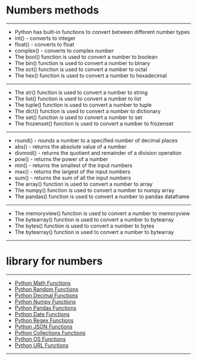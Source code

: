 # Numbers methods

---

- Python has built-in functions to convert between different number types
- int() - converts to integer
- float() - converts to float
- complex() - converts to complex number
- The bool() function is used to convert a number to boolean
- The bin() function is used to convert a number to binary
- The oct() function is used to convert a number to octal
- The hex() function is used to convert a number to hexadecimal

---

- The str() function is used to convert a number to string
- The list() function is used to convert a number to list
- The tuple() function is used to convert a number to tuple
- The dict() function is used to convert a number to dictionary
- The set() function is used to convert a number to set
- The frozenset() function is used to convert a number to frozenset

---

- round() - rounds a number to a specified number of decimal places
- abs() - returns the absolute value of a number
- divmod() - returns the quotient and remainder of a division operation
- pow() - returns the power of a number
- min() - returns the smallest of the input numbers
- max() - returns the largest of the input numbers
- sum() - returns the sum of all the input numbers
- The array() function is used to convert a number to array
- The numpy() function is used to convert a number to numpy array
- The pandas() function is used to convert a number to pandas dataframe

---

- The memoryview() function is used to convert a number to memoryview
- The bytearray() function is used to convert a number to bytearray
- The bytes() function is used to convert a number to bytes
- The bytearray() function is used to convert a number to bytearray

---

# library for numbers

---

- [Python Math Functions](https://www.w3schools.com/python/python_ref_math.asp)
- [Python Random Functions](https://www.w3schools.com/python/python_ref_random.asp)
- [Python Decimal Functions](https://www.w3schools.com/python/python_ref_decimal.asp)
- [Python Numpy Functions](https://www.w3schools.com/python/python_ref_numpy.asp)
- [Python Pandas Functions](https://www.w3schools.com/python/python_ref_pandas.asp)
- [Python Date Functions](https://www.w3schools.com/python/python_ref_datetime.asp)
- [Python Regex Functions](https://www.w3schools.com/python/python_ref_regex.asp)
- [Python JSON Functions](https://www.w3schools.com/python/python_ref_json.asp)
- [Python Collections Functions](https://www.w3schools.com/python/python_ref_collections.asp)
- [Python OS Functions](https://www.w3schools.com/python/python_ref_os.asp)
- [Python URL Functions](https://www.w3schools.com/python/python_ref_url.asp)

---